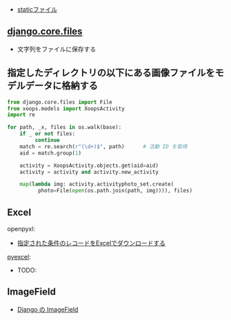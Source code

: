 
- [staticファイル](django.staticfiles.md)

## [django.core.files](django.core.files)

- 文字列をファイルに保存する

## 指定したディレクトリの以下にある画像ファイルをモデルデータに格納する

~~~py
from django.core.files import File
from xoops.models import XoopsActivity                              
import re

for path, _x, files in os.walk(base):                                       
    if _ or not files:                                                      
         continue                                                            
    match = re.search(r"(\d+)$", path)      # 活動 ID を取得                                  
    aid = match.group(1)                                                    

    activity = XoopsActivity.objects.get(aid=aid)                  
    activity = activity and activity.new_activity                       

    map(lambda img: activity.activityphoto_set.create(                  
          photo=File(open(os.path.join(path, img)))), files)                                                          
~~~

## Excel

openpyxl:

- [指定された条件のレコードをExcelでダウンロードする](django.openpyxl.md)

[pyexcel](pyexcel.md):

- TODO:



## ImageField

- [Django の ImageField](http://qiita.com/kojionilk/items/da20c732642ee7377a78)
